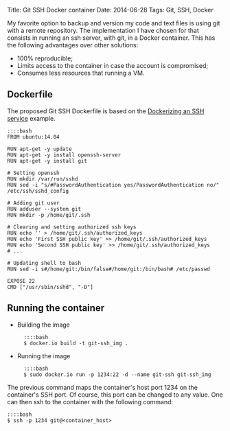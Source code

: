 Title: Git SSH Docker container
Date: 2014-06-28
Tags: Git, SSH, Docker

My favorite option to backup and version my code and text files is
using git with a remote repository. The implementation I have chosen
for that consists in running an ssh server, with git, in a Docker
container. This has the following advantages over other solutions:

* 100% reproducible;
* Limits access to the container in case the account is compromised;
* Consumes less resources that running a VM.


Dockerfile
----------

The proposed Git SSH Dockerfile is based on the [Dockerizing an SSH
service][1] example.

    ::::bash
    FROM ubuntu:14.04

    RUN apt-get -y update
    RUN apt-get -y install openssh-server
    RUN apt-get -y install git

    # Setting openssh
    RUN mkdir /var/run/sshd
    RUN sed -i "s/#PasswordAuthentication yes/PasswordAuthentication no/" /etc/ssh/sshd_config

    # Adding git user
    RUN adduser --system git
    RUN mkdir -p /home/git/.ssh

    # Clearing and setting authorized ssh keys
    RUN echo '' > /home/git/.ssh/authorized_keys
    RUN echo 'First SSH public key' >> /home/git/.ssh/authorized_keys
    RUN echo 'Second SSH public key' >> /home/git/.ssh/authorized_keys
    # ...
    
    # Updating shell to bash
    RUN sed -i s#/home/git:/bin/false#/home/git:/bin/bash# /etc/passwd

    EXPOSE 22
    CMD ["/usr/sbin/sshd", "-D"]


Running the container
---------------------
    
* Building the image

        ::::bash
        $ docker.io build -t git-ssh_img .

* Running the image

        ::::bash
        $ sudo docker.io run -p 1234:22 -d --name git-ssh git-ssh_img

The previous command maps the container's host port 1234 on the
container's SSH port. Of course, this port can be changed to any
value. One can then ssh to the container with the following command:

    ::::bash
    $ ssh -p 1234 git@<container_host>


[1]: https://docs.docker.com/examples/running_ssh_service/
